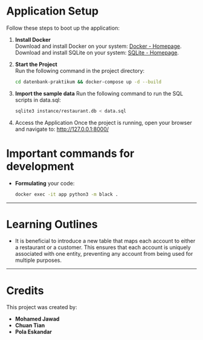 # Application Setup

Follow these steps to boot up the application:

1. **Install Docker**  
   Download and install Docker on your system: [Docker - Homepage](https://www.docker.com/).
   Download and install SQLite on your system: [SQLite - Homepage](https://www.sqlite.org/).

2. **Start the Project**  
   Run the following command in the project directory:
   ```bash
   cd datenbank-praktikum && docker-compose up -d --build
   ``` 

3. **Import the sample data**
   Run the following command to run the SQL scripts in data.sql:
   ```bash
   sqlite3 instance/restaurant.db < data.sql
   ```

4. Access the Application
   Once the project is running, open your browser and navigate to:
   http://127.0.0.1:8000/

# Important commands for development

- **Formulating** your code:
   ```bash 
   docker exec -it app python3 -m black .
   ```

---

# Learning Outlines

- It is beneficial to introduce a new table that maps each account to either a restaurant or a customer. This ensures
  that each account is uniquely associated with one entity, preventing any account from being used for multiple
  purposes.

---

# Credits

This project was created by:

- **Mohamed Jawad**
- **Chuan Tian**
- **Pola Eskandar**
